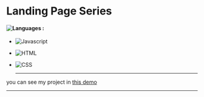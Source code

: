 # Landing Page Series

#### ![Languages](https://img.shields.io/github/languages/count/zeynab-jalalian/Landing-Page-Series-) :
 - ![Javascript](https://img.shields.io/badge/javascript-yellow)
 - ![HTML](https://img.shields.io/badge/Html-orange)
 - ![CSS](https://img.shields.io/badge/Css-blue)
   
   ---
 you can see my project in [this demo](https://zeynab-jalalian.github.io/Landing-Page-Series-/)
  ___
